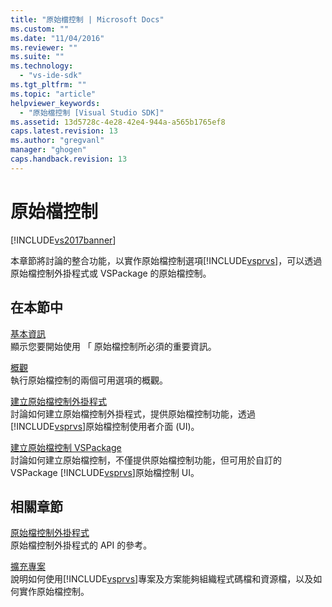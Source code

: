 ```yaml
---
title: "原始檔控制 | Microsoft Docs"
ms.custom: ""
ms.date: "11/04/2016"
ms.reviewer: ""
ms.suite: ""
ms.technology: 
  - "vs-ide-sdk"
ms.tgt_pltfrm: ""
ms.topic: "article"
helpviewer_keywords: 
  - "原始檔控制 [Visual Studio SDK]"
ms.assetid: 13d5728c-4e28-42e4-944a-a565b1765ef8
caps.latest.revision: 13
ms.author: "gregvanl"
manager: "ghogen"
caps.handback.revision: 13
---
```

# 原始檔控制
[!INCLUDE[vs2017banner](../../code-quality/includes/vs2017banner.md)]

本章節將討論的整合功能，以實作原始檔控制選項[!INCLUDE[vsprvs](../../code-quality/includes/vsprvs_md.md)]，可以透過原始檔控制外掛程式或 VSPackage 的原始檔控制。  
  
## 在本節中  
 [基本資訊](../../extensibility/internals/source-control-integration-essentials.md)  
 顯示您要開始使用 「 原始檔控制所必須的重要資訊。  
  
 [概觀](../../extensibility/internals/source-control-integration-overview.md)  
 執行原始檔控制的兩個可用選項的概觀。  
  
 [建立原始檔控制外掛程式](../../extensibility/internals/creating-a-source-control-plug-in.md)  
 討論如何建立原始檔控制外掛程式，提供原始檔控制功能，透過[!INCLUDE[vsprvs](../../code-quality/includes/vsprvs_md.md)]原始檔控制使用者介面 \(UI\)。  
  
 [建立原始檔控制 VSPackage](../../extensibility/internals/creating-a-source-control-vspackage.md)  
 討論如何建立原始檔控制，不僅提供原始檔控制功能，但可用於自訂的 VSPackage [!INCLUDE[vsprvs](../../code-quality/includes/vsprvs_md.md)]原始檔控制 UI。  
  
## 相關章節  
 [原始檔控制外掛程式](../../extensibility/source-control-plug-ins.md)  
 原始檔控制外掛程式的 API 的參考。  
  
 [擴充專案](../../extensibility/extending-projects.md)  
 說明如何使用[!INCLUDE[vsprvs](../../code-quality/includes/vsprvs_md.md)]專案及方案能夠組織程式碼檔和資源檔，以及如何實作原始檔控制。